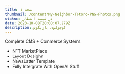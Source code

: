 ```yaml
---
title: نسخه ۱
thumbnail: /content/My-Neighbor-Totoro-PNG-Photos.png
status: در لیست انتظار
date: 2023-10-08T20:08:07.279Z
description: کوچولوی بازیگوش
---
```


<div class="ltr">

Complete CMS + Commerce Systems

- NFT MarketPlace
- Layout Desighn
- NewsLatter Template
- Fully Intergrate With OpenAI Stuff

</div>
